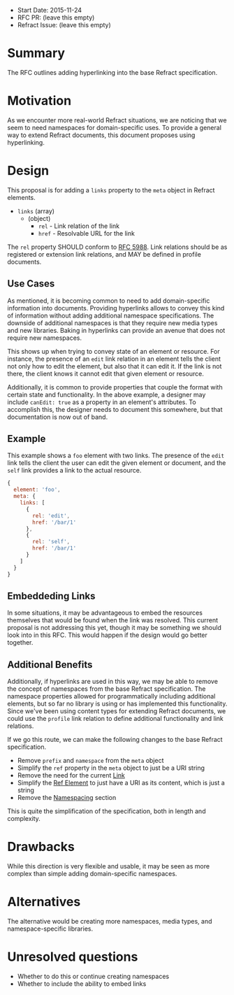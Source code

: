 - Start Date: 2015-11-24
- RFC PR: (leave this empty)
- Refract Issue: (leave this empty)

# Summary

The RFC outlines adding hyperlinking into the base Refract specification.

# Motivation

As we encounter more real-world Refract situations, we are noticing that we seem to need namespaces for domain-specific uses. To provide a general way to extend Refract documents, this document proposes using hyperlinking.

# Design

This proposal is for adding a `links` property to the `meta` object in Refract elements.

- `links` (array)
    - (object)
        - `rel` - Link relation of the link
        - `href` - Resolvable URL for the link

The `rel` property SHOULD conform to [RFC 5988](https://tools.ietf.org/html/rfc5988). Link relations should be as registered or extension link relations, and MAY be defined in profile documents.

## Use Cases

As mentioned, it is becoming common to need to add domain-specific information into documents. Providing hyperlinks allows to convey this kind of information without adding additional namespace specifications. The downside of additional namespaces is that they require new media types and new libraries. Baking in hyperlinks can provide an avenue that does not require new namespaces.

This shows up when trying to convey state of an element or resource. For instance, the presence of an `edit` link relation in an element tells the client not only how to edit the element, but also that it can edit it. If the link is not there, the client knows it cannot edit that given element or resource.

Additionally, it is common to provide properties that couple the format with certain state and functionality. In the above example, a designer may include `canEdit: true` as a property in an element's attributes. To accomplish this, the designer needs to document this somewhere, but that documentation is now out of band.

## Example

This example shows a `foo` element with two links. The presence of the `edit` link tells the client the user can edit the given element or document, and the `self` link provides a link to the actual resource.

```js
{
  element: 'foo',
  meta: {
    links: [
      {
        rel: 'edit',
        href: '/bar/1'
      },
      {
        rel: 'self',
        href: '/bar/1'
      }
    ]
  }
}
```

## Embeddeding Links

In some situations, it may be advantageous to embed the resources themselves that would be found when the link was resolved. This current proposal is not addressing this yet, though it may be something we should look into in this RFC. This would happen if the design would go better together.

## Additional Benefits

Additionally, if hyperlinks are used in this way, we may be able to remove the concept of namespaces from the base Refract specification. The namespace properties allowed for programmatically including additional elements, but so far no library is using or has implemented this functionality. Since we've been using content types for extending Refract documents, we could use the `profile` link relation to define additional functionality and link relations.

If we go this route, we can make the following changes to the base Refract specification.

- Remove `prefix` and `namespace` from the `meta` object
- Simplify the `ref` property in the `meta` object to just be a URI string
- Remove the need for the current [Link](https://github.com/refractproject/refract-spec/blob/master/refract-spec.md#link-enum)
- Simplify the [Ref Element](https://github.com/refractproject/refract-spec/blob/master/refract-spec.md#ref-element-element) to just have a URI as its content, which is just a string
- Remove the [Namespacing](https://github.com/refractproject/refract-spec/blob/master/refract-spec.md#ref-element-element) section

This is quite the simplification of the specification, both in length and complexity.

# Drawbacks

While this direction is very flexible and usable, it may be seen as more complex than simple adding domain-specific namespaces.

# Alternatives

The alternative would be creating more namespaces, media types, and namespace-specific libraries.

# Unresolved questions

* Whether to do this or continue creating namespaces
* Whether to include the ability to embed links
